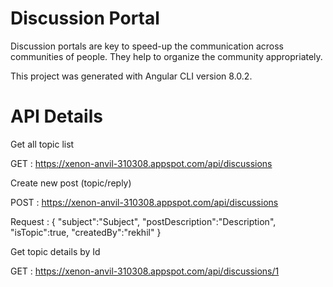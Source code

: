 # Discussion Portal
Discussion portals are key to speed-up the communication across communities of people. They help to organize the community appropriately.

This project was generated with Angular CLI version 8.0.2.

# API Details 

Get all topic list

GET : https://xenon-anvil-310308.appspot.com/api/discussions

Create new post (topic/reply)

POST : https://xenon-anvil-310308.appspot.com/api/discussions

Request :
{
   "subject":"Subject",
   "postDescription":"Description",
   "isTopic":true,
   "createdBy":"rekhil"
}

Get topic details by Id

GET : https://xenon-anvil-310308.appspot.com/api/discussions/1
